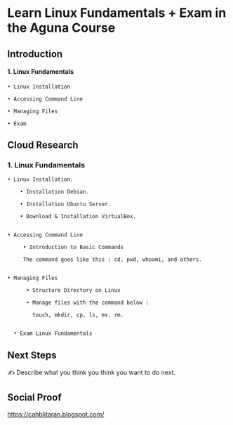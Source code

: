 
# Learn Linux Fundamentals + Exam in the Aguna Course


## Introduction


#### 1. Linux Fundamentals

    • Linux Installation
    
    • Accessing Command Line
    
    • Managing Files
    
    • Exam

## Cloud Research


### 1. Linux Fundamentals

    • Linux Installation.
    
        • Installation Debian.
        
        • Installation Ubuntu Server.
        
        • Download & Installation VirtualBox. 
        
        
    • Accessing Command Line
         
         • Introduction to Basic Commands
         
         The command goes like this : cd, pwd, whoami, and others.
    
    
    • Managing Files
    
          • Structure Directory on Linux
         
          • Manage files with the command below :
            
            touch, mkdir, cp, ls, mv, rm.
        
        
      • Exam Linux Fundamentals
      
      
    
## Next Steps

✍️ Describe what you think you think you want to do next.


## Social Proof

https://cahblitaran.blogspot.com/
